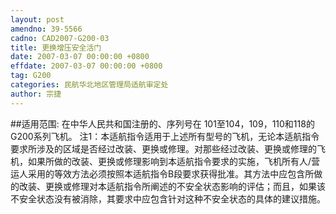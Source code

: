 ```yaml
---
layout: post
amendno: 39-5566
cadno: CAD2007-G200-03
title: 更换增压安全活门
date: 2007-03-07 00:00:00 +0800
effdate: 2007-03-07 00:00:00 +0800
tag: G200
categories: 民航华北地区管理局适航审定处
author: 宗捷
---
```


##适用范围:
在中华人民共和国注册的、序列号在 101至104，109，110和118的 G200系列飞机。
注1：本适航指令适用于上述所有型号的飞机，无论本适航指令要求所涉及的区域是否经过改装、更换或修理。对那些经过改装、更换或修理的飞机，如果所做的改装、更换或修理影响到本适航指令要求的实施，飞机所有人/营运人采用的等效方法必须按照本适航指令B段要求获得批准。其方法中应包含所做的改装、更换或修理对本适航指令所阐述的不安全状态影响的评估；而且，如果该不安全状态没有被消除，其要求中应包含针对这种不安全状态的具体的建议措施。

